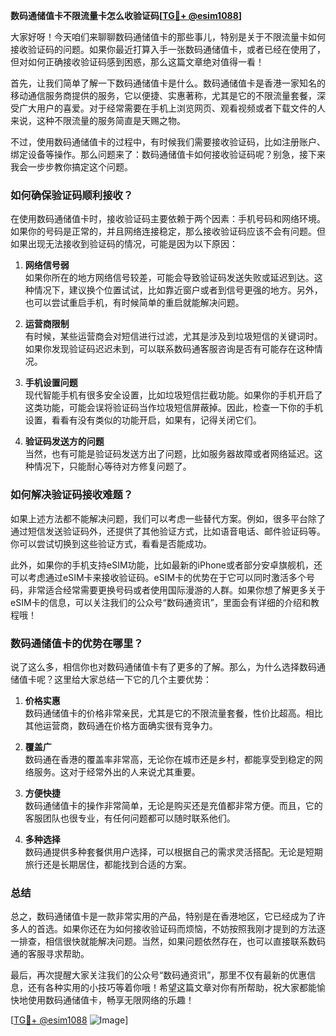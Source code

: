 **数码通储值卡不限流量卡怎么收验证码[[TG💪+ @esim1088](https://t.me/s/esim1088)]**

大家好呀！今天咱们来聊聊数码通储值卡的那些事儿，特别是关于不限流量卡如何接收验证码的问题。如果你最近打算入手一张数码通储值卡，或者已经在使用了，但对如何正确接收验证码感到困惑，那么这篇文章绝对值得一看！

首先，让我们简单了解一下数码通储值卡是什么。数码通储值卡是香港一家知名的移动通信服务商提供的服务，它以便捷、实惠著称，尤其是它的不限流量套餐，深受广大用户的喜爱。对于经常需要在手机上浏览网页、观看视频或者下载文件的人来说，这种不限流量的服务简直是天赐之物。

不过，使用数码通储值卡的过程中，有时候我们需要接收验证码，比如注册账户、绑定设备等操作。那么问题来了：数码通储值卡如何接收验证码呢？别急，接下来我会一步步教你搞定这个问题。

### 如何确保验证码顺利接收？

在使用数码通储值卡时，接收验证码主要依赖于两个因素：手机号码和网络环境。如果你的号码是正常的，并且网络连接稳定，那么接收验证码应该不会有问题。但如果出现无法接收到验证码的情况，可能是因为以下原因：

1. **网络信号弱**  
   如果你所在的地方网络信号较差，可能会导致验证码发送失败或延迟到达。这种情况下，建议换个位置试试，比如靠近窗户或者到信号更强的地方。另外，也可以尝试重启手机，有时候简单的重启就能解决问题。

2. **运营商限制**  
   有时候，某些运营商会对短信进行过滤，尤其是涉及到垃圾短信的关键词时。如果你发现验证码迟迟未到，可以联系数码通客服咨询是否有可能存在这种情况。

3. **手机设置问题**  
   现代智能手机有很多安全设置，比如垃圾短信拦截功能。如果你的手机开启了这类功能，可能会误将验证码当作垃圾短信屏蔽掉。因此，检查一下你的手机设置，看看有没有类似的功能开启，如果有，记得关闭它们。

4. **验证码发送方的问题**  
   当然，也有可能是验证码发送方出了问题，比如服务器故障或者网络延迟。这种情况下，只能耐心等待对方修复问题了。

### 如何解决验证码接收难题？

如果上述方法都不能解决问题，我们可以考虑一些替代方案。例如，很多平台除了通过短信发送验证码外，还提供了其他验证方式，比如语音电话、邮件验证码等。你可以尝试切换到这些验证方式，看看是否能成功。

此外，如果你的手机支持eSIM功能，比如最新的iPhone或者部分安卓旗舰机，还可以考虑通过eSIM卡来接收验证码。eSIM卡的优势在于它可以同时激活多个号码，非常适合经常需要更换号码或者使用国际漫游的人群。如果你想了解更多关于eSIM卡的信息，可以关注我们的公众号“数码通资讯”，里面会有详细的介绍和教程哦！

### 数码通储值卡的优势在哪里？

说了这么多，相信你也对数码通储值卡有了更多的了解。那么，为什么选择数码通储值卡呢？这里给大家总结一下它的几个主要优势：

1. **价格实惠**  
   数码通储值卡的价格非常亲民，尤其是它的不限流量套餐，性价比超高。相比其他运营商，数码通在价格方面确实很有竞争力。

2. **覆盖广**  
   数码通在香港的覆盖率非常高，无论你在城市还是乡村，都能享受到稳定的网络服务。这对于经常外出的人来说尤其重要。

3. **方便快捷**  
   数码通储值卡的操作非常简单，无论是购买还是充值都非常方便。而且，它的客服团队也很专业，有任何问题都可以随时联系他们。

4. **多种选择**  
   数码通提供多种套餐供用户选择，可以根据自己的需求灵活搭配。无论是短期旅行还是长期居住，都能找到合适的方案。

### 总结

总之，数码通储值卡是一款非常实用的产品，特别是在香港地区，它已经成为了许多人的首选。如果你还在为如何接收验证码而烦恼，不妨按照我刚才提到的方法逐一排查，相信很快就能解决问题。当然，如果问题依然存在，也可以直接联系数码通的客服寻求帮助。

最后，再次提醒大家关注我们的公众号“数码通资讯”，那里不仅有最新的优惠信息，还有各种实用的小技巧等着你哦！希望这篇文章对你有所帮助，祝大家都能愉快地使用数码通储值卡，畅享无限网络的乐趣！

[[TG💪+ @esim1088](https://t.me/s/esim1088) ![Image](https://i.postimg.cc/4NQfJmqS/Snipaste-2025-05-13-00-14-12.png)]